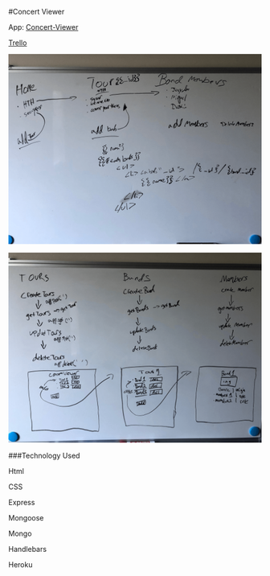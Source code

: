
#Concert Viewer





App: [Concert-Viewer](https://warm-brushlands-18577.herokuapp.com/)

[Trello](https://trello.com/b/U7GwgOkF/concert-viewer)

![whiteboarding](IMG-0503.png)


![wireframe](IMG-0504.png)


###Technology Used


Html


CSS


Express


Mongoose


Mongo


Handlebars


Heroku

